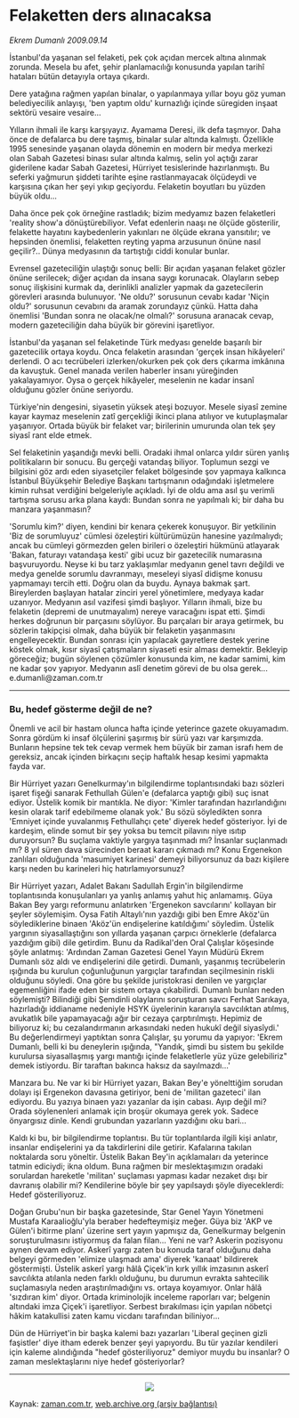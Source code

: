 # Felaketten ders alınacaksa

*Ekrem Dumanlı 2009.09.14*

<tr><td class="metin" colspan="2" style="padding-top: 20px; padding-left: 5px; ">İstanbul'da yaşanan sel felaketi, pek çok açıdan mercek altına alınmak zorunda. Mesela bu afet, şehir planlamacılığı konusunda yapılan tarihî hataları bütün detayıyla ortaya çıkardı.</td></tr><tr><td class="metin" colspan="2" style="padding-top: 20px; padding-left: 5px; "><p>Dere yatağına rağmen yapılan binalar, o yapılanmaya yıllar boyu göz yuman belediyecilik anlayışı, 'ben yaptım oldu' kurnazlığı içinde süregiden inşaat sektörü vesaire vesaire...
<p>Yılların ihmali ile karşı karşıyayız. Ayamama Deresi, ilk defa taşmıyor. Daha önce de defalarca bu dere taşmış, binalar sular altında kalmıştı. Özellikle 1995 senesinde yaşanan olayda dönemin en modern bir medya merkezi olan Sabah Gazetesi binası sular altında kalmış, selin yol açtığı zarar giderilene kadar Sabah Gazetesi, Hürriyet tesislerinde hazırlanmıştı. Bu seferki yağmurun şiddeti tarihte eşine rastlanmayacak ölçüdeydi ve karşısına çıkan her şeyi yıkıp geçiyordu. Felaketin boyutları bu yüzden büyük oldu...
<p>Daha önce pek çok örneğine rastladık; bizim medyamız bazen felaketleri 'reality show'a dönüştürebiliyor. Vefat edenlerin naaşı ne ölçüde gösterilir, felakette hayatını kaybedenlerin yakınları ne ölçüde ekrana yansıtılır; ve hepsinden önemlisi, felaketten reyting yapma arzusunun önüne nasıl geçilir?.. Dünya medyasının da tartıştığı ciddi konular bunlar.
<p>Evrensel gazeteciliğin ulaştığı sonuç belli: Bir açıdan yaşanan felaket gözler önüne serilecek; diğer açıdan da insana saygı korunacak. Olayların sebep sonuç ilişkisini kurmak da, derinlikli analizler yapmak da gazetecilerin görevleri arasında bulunuyor. 'Ne oldu?' sorusunun cevabı kadar 'Niçin oldu?' sorusunun cevabını da aramak zorundayız çünkü. Hatta daha önemlisi 'Bundan sonra ne olacak/ne olmalı?' sorusuna aranacak cevap, modern gazeteciliğin daha büyük bir görevini işaretliyor. 
<p> İstanbul'da yaşanan sel felaketinde Türk medyası genelde başarılı bir gazetecilik ortaya koydu. Onca felaketin arasından 'gerçek insan hikâyeleri' derlendi. O acı tecrübeleri izlerken/okurken pek çok ders çıkarma imkânına da kavuştuk. Genel manada verilen haberler insanı yüreğinden yakalayamıyor. Oysa o gerçek hikâyeler, meselenin ne kadar insanî olduğunu gözler önüne seriyordu.
<p>Türkiye'nin dengesini, siyasetin yüksek ateşi bozuyor. Mesele siyasî zemine kayar kaymaz meselenin zatî gerçekliği ikinci plana atılıyor ve kutuplaşmalar yaşanıyor. Ortada büyük bir felaket var; birilerinin umurunda olan tek şey siyasî rant elde etmek.
<p>Sel felaketinin yaşandığı mevki belli. Oradaki ihmal onlarca yıldır süren yanlış politikaların bir sonucu. Bu gerçeği vatandaş biliyor. Toplumun sezgi ve bilgisini göz ardı eden siyasetçiler felaket bölgesinde şov yapmaya kalkınca İstanbul Büyükşehir Belediye Başkanı tartışmanın odağındaki işletmelere kimin ruhsat verdiğini belgeleriyle açıkladı. İyi de oldu ama asıl şu verimli tartışma sorusu arka plana kaydı: Bundan sonra ne yapılmalı ki; bir daha bu manzara yaşanmasın?
<p>'Sorumlu kim?' diyen, kendini bir kenara çekerek konuşuyor. Bir yetkilinin 'Biz de sorumluyuz' cümlesi özeleştiri kültürümüzün hanesine yazılmalıydı; ancak bu cümleyi görmezden gelen birileri o özeleştiri hükmünü atlayarak 'Bakan, faturayı vatandaşa kesti' gibi ucuz bir gazetecilik numarasına başvuruyordu. Neyse ki bu tarz yaklaşımlar medyanın genel tavrı değildi ve medya genelde sorumlu davranmayı, meseleyi siyasî didişme konusu yapmamayı tercih etti. Doğru olan da buydu. Aynaya bakmak şart. Bireylerden başlayan hatalar zinciri yerel yönetimlere, medyaya kadar uzanıyor. Medyanın asıl vazifesi şimdi başlıyor. Yılların ihmali, bize bu felaketin (depremi de unutmayalım) nereye varacağını ispat etti. Şimdi herkes doğrunun bir parçasını söylüyor. Bu parçaları bir araya getirmek, bu sözlerin takipçisi olmak, daha büyük bir felaketin yaşanmasını engelleyecektir. Bundan sonrası için yapılacak gayretlere destek yerine köstek olmak, kısır siyasî çatışmaların siyaseti esir alması demektir. Bekleyip göreceğiz; bugün söylenen çözümler konusunda kim, ne kadar samimi, kim ne kadar şov yapıyor. Medyanın aslî denetim görevi de bu olsa gerek... e.dumanli@zaman.com.tr
<hr/>
<p><h3>Bu, hedef gösterme değil de ne?</h3>
<p>
<p>Önemli ve acil bir hastam olunca hafta içinde yeterince gazete okuyamadım. Sonra gördüm ki insaf ölçülerini şaşırmış bir sürü yazı var karşımızda. Bunların hepsine tek tek cevap vermek hem büyük bir zaman israfı hem de gereksiz, ancak içinden birkaçını seçip haftalık hesap kesimi yapmakta fayda var.
<p>Bir Hürriyet yazarı Genelkurmay'ın bilgilendirme toplantısındaki bazı sözleri işaret fişeği sanarak Fethullah Gülen'e (defalarca yaptığı gibi) suç isnat ediyor. Üstelik komik bir mantıkla. Ne diyor: 'Kimler tarafından hazırlandığını kesin olarak tarif edebilmeme olanak yok.' Bu sözü söyledikten sonra 'Emniyet içinde yuvalanmış Fethullahçı çete' diyerek hedef gösteriyor. İyi de kardeşim, elinde somut bir şey yoksa bu temcit pilavını niye ısıtıp duruyorsun? Bu suçlama vaktiyle yargıya taşınmadı mı? İnsanlar suçlanmadı mı? 8 yıl süren dava sürecinden beraat kararı çıkmadı mı? Konu Ergenekon zanlıları olduğunda 'masumiyet karinesi' demeyi biliyorsunuz da bazı kişilere karşı neden bu karineleri hiç hatırlamıyorsunuz?
<p>Bir Hürriyet yazarı, Adalet Bakanı Sadullah Ergin'in bilgilendirme toplantısında konuşulanları ya yanlış anlamış yahut hiç anlamamış. Güya Bakan Bey yargı reformunu anlatırken 'Ergenekon savcılarını' kollayan bir şeyler söylemişim. Oysa Fatih Altaylı'nın yazdığı gibi ben Emre Aköz'ün söylediklerine binaen 'Aköz'ün endişelerine katıldığımı' söyledim. Üstelik yargının siyasallaştığını son yıllarda yaşanan çarpıcı örneklerle (defalarca yazdığım gibi) dile getirdim. Bunu da Radikal'den Oral Çalışlar köşesinde şöyle anlatmış: 'Ardından Zaman Gazetesi Genel Yayın Müdürü Ekrem Dumanlı söz aldı ve endişelerini dile getirdi. Dumanlı, yaşanmış tecrübelerin ışığında bu kurulun çoğunluğunun yargıçlar tarafından seçilmesinin riskli olduğunu söyledi. Ona göre bu şekilde juristokrasi denilen ve yargıçlar egemenliğini ifade eden bir sistem ortaya çıkabilirdi. Dumanlı bunları neden söylemişti? Bilindiği gibi Şemdinli olaylarını soruşturan savcı Ferhat Sarıkaya, hazırladığı iddianame nedeniyle HSYK üyelerinin kararıyla savcılıktan atılmış, avukatlık bile yapamayacağı ağır bir cezaya çarptırılmıştı. Hepimiz de biliyoruz ki; bu cezalandırmanın arkasındaki neden hukukî değil siyasîydi.' Bu değerlendirmeyi yaptıktan sonra Çalışlar, şu yorumu da yapıyor: 'Ekrem Dumanlı, belli ki bu deneylerin ışığında, "Yandık, şimdi bu sistem bu şekilde kurulursa siyasallaşmış yargı mantığı içinde felaketlerle yüz yüze gelebiliriz" demek istiyordu. Bir taraftan bakınca haksız da sayılmazdı...'
<p>Manzara bu. Ne var ki bir Hürriyet yazarı, Bakan Bey'e yönelttiğim sorudan dolayı işi Ergenekon davasına getiriyor, beni de 'militan gazeteci' ilan ediyordu. Bu yazıya binaen yazı yazanlar da işin cabası. Ayıp değil mi? Orada söylenenleri anlamak için broşür okumaya gerek yok. Sadece önyargısız dinle. Kendi grubundan yazarların yazdığını oku bari...
<p>Kaldı ki bu, bir bilgilendirme toplantısı. Bu tür toplantılarda ilgili kişi anlatır, insanlar endişelerini ya da takdirlerini dile getirir. Kafalarına takılan noktalarda soru yöneltir. Üstelik Bakan Bey'in açıklamaları da yeterince tatmin ediciydi; ikna oldum. Buna rağmen bir meslektaşımızın oradaki sorulardan hareketle 'militan' suçlaması yapması kadar nezaket dışı bir davranış olabilir mi? Kendilerine böyle bir şey yapılsaydı şöyle diyeceklerdi: Hedef gösteriliyoruz.
<p>Doğan Grubu'nun bir başka gazetesinde, Star Genel Yayın Yönetmeni Mustafa Karaalioğlu'yla beraber hedefteymişiz meğer. Güya biz 'AKP ve Gülen'i bitirme planı' üzerine sert yayın yapmışız da, Genelkurmay belgenin soruşturulmasını istiyormuş da falan filan... Yeni ne var? Askerin pozisyonu aynen devam ediyor. Askerî yargı zaten bu konuda taraf olduğunu daha belgeyi görmeden 'elimize ulaşmadı ama' diyerek 'kanaat' bildirerek göstermişti. Üstelik askerî yargı hâlâ Çiçek'in kırk yıllık imzasının askerî savcılıkta atılanla neden farklı olduğunu, bu durumun evrakta sahtecilik suçlamasıyla neden araştırılmadığını vs. ortaya koyamıyor. Onlar hâlâ 'sızdıran kim' diyor. Ortada kriminolojik inceleme raporları var; belgenin altındaki imza Çiçek'i işaretliyor. Serbest bırakılması için yapılan nöbetçi hâkim katakullisi zaten kamu vicdanı tarafından biliniyor...
<p> Dün de Hürriyet'in bir başka kalemi bazı yazarları 'Liberal geçinen gizli faşistler' diye itham ederek benzer şeyi yapıyordu. Bu tür yazılar kendileri için kaleme alındığında "hedef gösteriliyoruz" demiyor muydu bu insanlar? O zaman meslektaşlarını niye hedef gösteriyorlar?
<hr/>
<p><p align="center"><img border="0" src="http://web.archive.org/web/20100110075106im_/http://medya.zaman.com.tr/2009/09/14/tiraj.gif"/>
<br/></p></p></p></p></p></p></p></p></p></p></p></p></p></p></p></p></p></p></p></td></tr>

Kaynak: [zaman.com.tr](http://zaman.com.tr/yazar.do?yazino=892012), [web.archive.org (arşiv bağlantısı)](http://web.archive.org/web/20100110075106/http://www.zaman.com.tr:80/yazar.do?yazino=892012)
